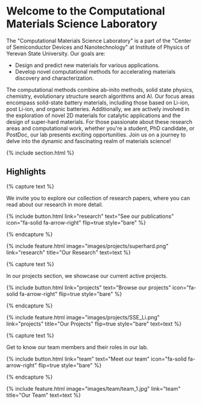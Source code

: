 ---
---

# Welcome to the Computational Materials Science Laboratory
The &quot;Computational Materials Science Laboratory&quot; is a part of the &quot;Center of
Semiconductor Devices and Nanotechnology&quot; at Institute of Physics of Yerevan State
University.
Our goals are:

- Design and predict new materials for various applications․
- Develop novel computational methods for accelerating materials discovery and characterization.

The computational methods combine ab-inito methods, solid
state physics, chemistry, evolutionary structure search algorithms and AI.
Our focus areas encompass solid-state battery materials, including those based on Li-ion, 
post Li-ion, and organic batteries. Additionally, we are actively involved in the
exploration of novel 2D materials for catalytic applications and the design of super-hard
materials.
For those passionate about these research areas and computational work, whether
you&#39;re a student, PhD candidate, or PostDoc, our lab presents exciting opportunities.
Join us on a journey to delve into the dynamic and fascinating realm of materials
science!

{% include section.html %}

## Highlights

{% capture text %}

We invite you to explore our collection of research papers, where you can read about our research in more detail. 

{%
  include button.html
  link="research"
  text="See our publications"
  icon="fa-solid fa-arrow-right"
  flip=true
  style="bare"
%}

{% endcapture %}

{%
  include feature.html
  image="images/projects/superhard.png"
  link="research"
  title="Our Research"
  text=text
%}

{% capture text %}

In our projects section, we showcase our current active projects.

{%
  include button.html
  link="projects"
  text="Browse our projects"
  icon="fa-solid fa-arrow-right"
  flip=true
  style="bare"
%}

{% endcapture %}

{%
  include feature.html
  image="images/projects/SSE_Li.png"
  link="projects"
  title="Our Projects"
  flip=true
  style="bare"
  text=text
%}

{% capture text %}

Get to know our team members and their roles in our lab.

{%
  include button.html
  link="team"
  text="Meet our team"
  icon="fa-solid fa-arrow-right"
  flip=true
  style="bare"
%}

{% endcapture %}

{%
  include feature.html
  image="images/team/team_1.jpg"
  link="team"
  title="Our Team"
  text=text
%}
